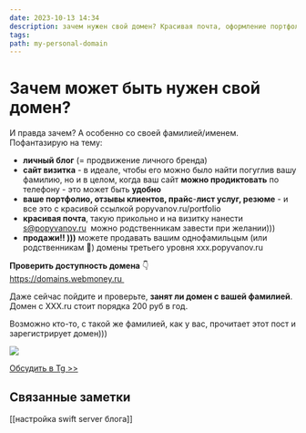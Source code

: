```yaml
---
date: 2023-10-13 14:34
description: зачем нужен свой домен? Красивая почта, оформление портфолио, личный блог, сайт-визитка
tags: 
path: my-personal-domain
---
```

# Зачем может быть нужен свой домен?

И правда зачем? А особенно со своей фамилией/именем. 
Пофантазирую на тему: 
- **личный блог** (= продвижение личного бренда)
- **сайт визитка** - в идеале, чтобы его можно было найти погуглив вашу фамилию, но и в целом, когда ваш сайт **можно продиктовать** по телефону - это может быть **удобно**
- **ваше портфолио, отзывы клиентов, прайс**-**лист услуг, резюме** - и все это с красивой ссылкой popyvanov.ru/portfolio
- **красивая почта**, такую прикольно и на визитку нанести  s@popyvanov.ru  можно родственникам завести при желании)))
- **продажи!! )))** можете продавать вашим однофамильцым (или родственникам 🤪) домены третьего уровня xxx.popyvanov.ru

**Проверить доступность домена** 👇  
https://domains.webmoney.ru 

Даже сейчас пойдите и проверьте, **занят ли домен с вашей фамилией**. 
Домен с XXX.ru стоит порядка 200 руб в год. 

Возможно кто-то, с такой же фамилией, как у вас, прочитает этот пост и зарегистрирует домен)))

![](https://habrastorage.org/webt/1q/uc/qj/1qucqjfzgms_lrkipirmjjkdbi8.png)

[Обсудить в Tg >>](https://t.me/serg_popyvanov_blog/6)

## Связанные заметки

[[настройка swift server блога]] 